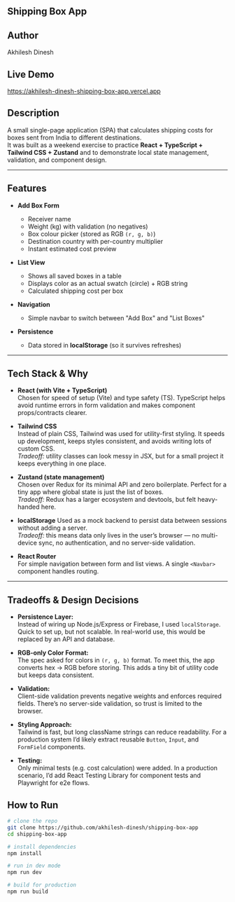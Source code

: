 ## Shipping Box App

## Author 
Akhilesh Dinesh

## Live Demo
https://akhilesh-dinesh-shipping-box-app.vercel.app

## Description

A small single-page application (SPA) that calculates shipping costs for boxes sent from India to different destinations.  
It was built as a weekend exercise to practice **React + TypeScript + Tailwind CSS + Zustand** and to demonstrate local state management, validation, and component design.

---

## Features

- **Add Box Form**
  - Receiver name
  - Weight (kg) with validation (no negatives)
  - Box colour picker (stored as RGB `(r, g, b)`)
  - Destination country with per-country multiplier
  - Instant estimated cost preview

- **List View**
  - Shows all saved boxes in a table
  - Displays color as an actual swatch (circle) + RGB string
  - Calculated shipping cost per box

- **Navigation**
  - Simple navbar to switch between "Add Box" and "List Boxes"

- **Persistence**
  - Data stored in **localStorage** (so it survives refreshes)

---

## Tech Stack & Why

- **React (with Vite + TypeScript)**  
  Chosen for speed of setup (Vite) and type safety (TS). TypeScript helps avoid runtime errors in form validation and makes component props/contracts clearer.

- **Tailwind CSS**  
  Instead of plain CSS, Tailwind was used for utility-first styling. It speeds up development, keeps styles consistent, and avoids writing lots of custom CSS.  
  _Tradeoff:_ utility classes can look messy in JSX, but for a small project it keeps everything in one place.

- **Zustand (state management)**  
  Chosen over Redux for its minimal API and zero boilerplate. Perfect for a tiny app where global state is just the list of boxes.  
  _Tradeoff:_ Redux has a larger ecosystem and devtools, but felt heavy-handed here.

- **localStorage** 
  Used as a mock backend to persist data between sessions without adding a server.  
  _Tradeoff:_ this means data only lives in the user’s browser — no multi-device sync, no authentication, and no server-side validation.

- **React Router**  
  For simple navigation between form and list views. A single `<Navbar>` component handles routing.

---

## Tradeoffs & Design Decisions

- **Persistence Layer:**  
  Instead of wiring up Node.js/Express or Firebase, I used `localStorage`. Quick to set up, but not scalable. In real-world use, this would be replaced by an API and database.

- **RGB-only Color Format:**  
  The spec asked for colors in `(r, g, b)` format. To meet this, the app converts hex → RGB before storing. This adds a tiny bit of utility code but keeps data consistent.

- **Validation:**  
  Client-side validation prevents negative weights and enforces required fields. There’s no server-side validation, so trust is limited to the browser.

- **Styling Approach:**  
  Tailwind is fast, but long className strings can reduce readability. For a production system I’d likely extract reusable `Button`, `Input`, and `FormField` components.

- **Testing:**  
  Only minimal tests (e.g. cost calculation) were added. In a production scenario, I’d add React Testing Library for component tests and Playwright for e2e flows.

## How to Run

```bash
# clone the repo
git clone https://github.com/akhilesh-dinesh/shipping-box-app
cd shipping-box-app

# install dependencies
npm install

# run in dev mode
npm run dev

# build for production
npm run build
```
